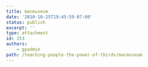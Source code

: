 ```yaml
---
title: macmuseum
date: '2010-10-25T19:45:59-07:00'
status: publish
excerpt: ''
type: attachment
id: 253
authors:
    - gpadmin
path: /teaching-people-the-power-of-thirds/macmuseum
---
```

<!DOCTYPE html PUBLIC "-//W3C//DTD HTML 4.0 Transitional//EN" "http://www.w3.org/TR/REC-html40/loose.dtd">
<?xml encoding="UTF-8">
